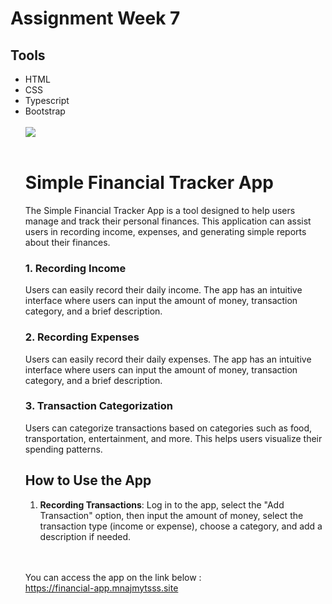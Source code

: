 # Assignment Week 7

## Tools
<ul>
<li>HTML</li>
<li>CSS</li>
<li>Typescript</li>
<li>Bootstrap</li>
<br>
<image src="./assets/1.png"><image/>
<br>
<br>

# Simple Financial Tracker App

The Simple Financial Tracker App is a tool designed to help users manage and track their personal finances. This application can assist users in recording income, expenses, and generating simple reports about their finances.
### 1. Recording Income 
Users can easily record their daily income. The app has an intuitive interface where users can input the amount of money, transaction category, and a brief description.
### 2. Recording Expenses
Users can easily record their daily expenses. The app has an intuitive interface where users can input the amount of money, transaction category, and a brief description.

### 3. Transaction Categorization
Users can categorize transactions based on categories such as food, transportation, entertainment, and more. This helps users visualize their spending patterns.

## How to Use the App

1. **Recording Transactions**: Log in to the app, select the "Add Transaction" option, then input the amount of money, select the transaction type (income or expense), choose a category, and add a description if needed.
<br>
<br>

You can access the app on the link below : 
<br>
https://financial-app.mnajmytsss.site

